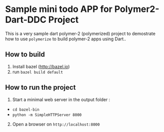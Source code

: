 # Sample mini todo APP for  Polymer2-Dart-DDC Project

This is a very sample dart polymer-2 (polymerized) project to demostrate 
how to use `polymerize` to build polymer-2 apps using Dart..

## How to build

 1. Install bazel (http://bazel.io)
 2. run `bazel build default`


## How to run the project

 1. Start a minimal web server in the output folder : 
  - `cd bazel-bin`
  - `python -m SimpleHTTPServer 8000`
 2. Open a browser on `http://localhost:8000`



